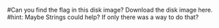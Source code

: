#Can you find the flag in this disk image?
Download the disk image here.
#hint: Maybe Strings could help? If only there was a way to do that?
